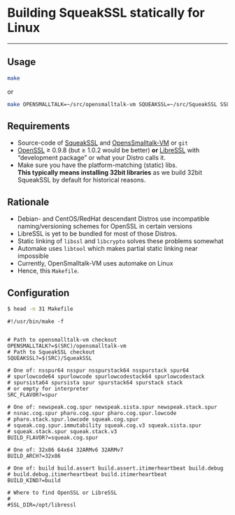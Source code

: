 # Building SqueakSSL statically for Linux

---

## Usage

```bash
make
```

or
 
```bash
make OPENSMALLTALK=~/src/opensmalltalk-vm SQUEAKSSL=~/src/SqueakSSL SSL_DIR=/opt/libressl
```

## Requirements

 * Source-code of [SqueakSSL] and [OpensSmalltalk-VM] or `git`
 * [OpenSSL] ≥ 0.9.8 (but ≥ 1.0.2 would be better) **or** [LibreSSL] with “development package” or what your Distro calls it.
 * Make sure you have the platform-matching (static) libs.  
    **This typically means installing 32bit libraries** as we build 32bit SqueakSSL by default for historical reasons.


## Rationale

 * Debian- and CentOS/RedHat descendant Distros use incompatible naming/versioning schemes for OpenSSL in certain versions
 * LibreSSL is yet to be bundled for most of those Distros.
 * Static linking of `libssl` and `libcrypto` solves these problems somewhat
 * Automake uses `libtool` which makes partial static linking near impossible
 * Currently, OpenSmalltalk-VM uses automake on Linux
 * Hence, this `Makefile`.


## Configuration
 
```bash
$ head -n 31 Makefile
```

```make
#!/usr/bin/make -f


# Path to opensmalltalk-vm checkout
OPENSMALLTALK?=$(SRC)/opensmalltalk-vm
# Path to SqueakSSL checkout
SQUEAKSSL?=$(SRC)/SqueakSSL

# One of: nsspur64 nsspur nsspurstack64 nsspurstack spur64
# spurlowcode64 spurlowcode spurlowcodestack64 spurlowcodestack
# spursista64 spursista spur spurstack64 spurstack stack
# or empty for interpreter
SRC_FLAVOR?=spur

# One of: newspeak.cog.spur newspeak.sista.spur newspeak.stack.spur
# nsnac.cog.spur pharo.cog.spur pharo.cog.spur.lowcode
# pharo.stack.spur.lowcode squeak.cog.spur
# squeak.cog.spur.immutability squeak.cog.v3 squeak.sista.spur
# squeak.stack.spur squeak.stack.v3
BUILD_FLAVOR?=squeak.cog.spur

# One of: 32x86 64x64 32ARMv6 32ARMv7
BUILD_ARCH?=32x86

# One of: build build.assert build.assert.itimerheartbeat build.debug
# build.debug.itimerheartbeat build.itimerheartbeat
BUILD_KIND?=build

# Where to find OpenSSL or LibreSSL
#
#SSL_DIR=/opt/libressl
```


[SqueakSSL]: https://github.com/squeak-smalltalk/squeakssl
[OpensSmalltalk-VM]: https://github.com/OpenSmalltalk/opensmalltalk-vm
[OpenSSL]: https://www.openssl.org/
[LibreSSL]: https://www.libressl.org/
